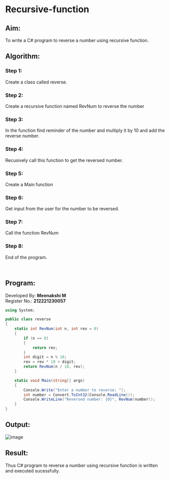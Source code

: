 # Recursive-function

## Aim:
To write a C# program to reverse a number using recursive function.

## Algorithm:
### Step 1:
Create a class called reverse.

### Step 2:
Create a recursive function named RevNum to reverse the number

### Step 3:
In the function find reminder of the number and multiply it by 10 and add the reverse number.

### Step 4:
Recusively call this function to get the reversed number.

### Step 5:
Create a Main function

### Step 6:
Get input from the user for the number to be reversed.

### Step 7:
Call the function RevNum

### Step 8:
End of the program.

</br>

## Program:
Developed By: **Meenakshi M**
</br>
Register No.: **212221230057**
```c#
using System;

public class reverse
{
    static int RevNum(int n, int rev = 0)
    {
        if (n == 0)
        {
            return rev;
        }
        int digit = n % 10;
        rev = rev * 10 + digit;
        return RevNum(n / 10, rev);
    }

    static void Main(string[] args)
    {
        Console.Write("Enter a number to reverse: ");
        int number = Convert.ToInt32(Console.ReadLine());
        Console.WriteLine("Reversed number: {0}", RevNum(number));
    }
}
```
## Output:
![image](https://github.com/ShafeeqAhamedS/C-_Exp_7_Recursive-function/assets/93427237/37fd1669-3ccb-4e8c-93f6-507eef44d1f5)

## Result:
Thus C# program to reverse a number using recursive function is written and executed sucessfully.
